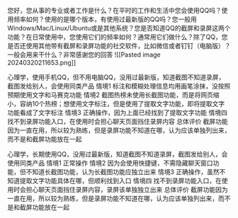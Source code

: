 
您好，您从事的专业或者工作是什么？在平时的工作和生活中您会使用QQ吗？使用频率如何？使用的是哪个版本，有使用过最新版的QQ吗？您一般用Windows/Mac/Linux/Ubuntu或是其他系统？您是否知道QQ的截屏和录屏这两个功能？在日常使用中，您使用它们的频率如何？通常用它们做什么？除了QQ，您是否还使用其他带有截屏和录屏功能的社交软件，比如微信或者钉钉（电脑版）？一般会用来干什么？非常感谢您的回答
![[Pasted image 20240320211653.png]]

心理学，使用手机QQ，但不用电脑QQ，没用过最新版，知道截图不知道录屏，截图发给别人，会使用同类产品
情境1
标注和模糊处理信息均用画笔涂抹，没按照预期使用文字和马赛克功能
情境2
截图热榜未使用长截图功能，而是将网页缩小，容纳10个热榜；想使用文字标注，但是使用了提取文字功能，即将提取文字功能看成了文字标注
情境3
正确操作，因为上面已经找到了提取文字功能
情境四
找不到录屏功能入口，在使用时会担心聊天页面挡住录屏内容
总体评价
截屏功能因为一直在用，所以较为熟练，但是录屏功能不知道在哪，认为应该单独列出来，而不是和截屏功能放在一起


心理学，长期使用QQ，没用过最新版，知道截图不知道录屏，截图发给别人，会使用同类产品
情境1
正常操作
情境2
因为会使用快捷键，不需隐藏聊天窗口功能，但不知道长截图功能，认为长截图功能应独立出来
情境3
正确操作，虽然不知道提取文字功能具体在哪，但顺利找到入口
情境四
找不到录屏功能入口，在使用时会担心聊天页面挡住录屏内容，录屏该单独独立出来
总体评价
截屏功能因为一直在用，所以较为熟练，但是录屏功能不知道在哪，认为应该单独列出来，而不是和截屏功能放在一起